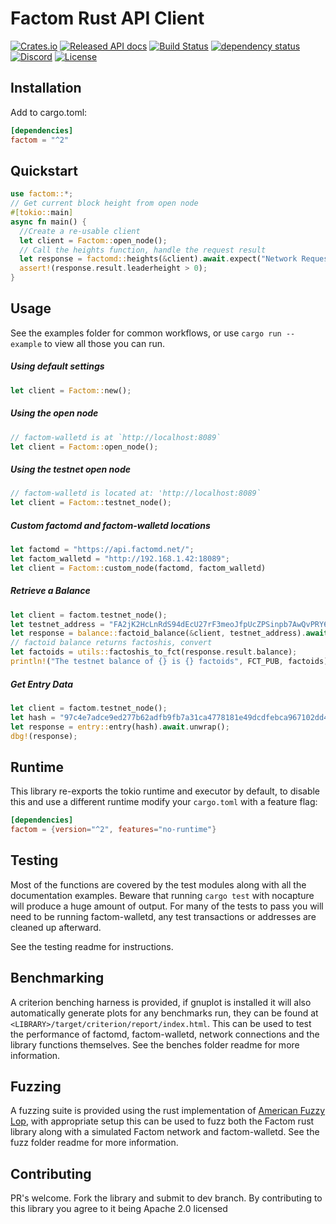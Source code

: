 # Factom Rust API Client

[![Crates.io](https://img.shields.io/crates/v/factom.svg)](https://crates.io/crates/factom)
[![Released API docs](https://docs.rs/factom/badge.svg)](https://docs.rs/factom)
[![Build Status](https://travis-ci.com/kompendium-llc/factom-rust-client.svg?branch=master)](https://travis-ci.com/kompendium-llc/factom-rust-client)
[![dependency status](https://deps.rs/crate/factom/2.0.0/status.svg)](https://deps.rs/crate/factom/2.0.0)
[![Discord](https://img.shields.io/discord/419201548372017163.svg?label=&logo=discord&logoColor=ffffff&color=7389D8&labelColor=6A7EC2)](https://discord.gg/mYmcQM2)
[![License](https://img.shields.io/badge/License-Apache%202.0-blue.svg)](https://opensource.org/licenses/Apache-2.0)

## Installation

Add to cargo.toml:
```toml
[dependencies]
factom = "^2"
```

## Quickstart
```rust
use factom::*;
// Get current block height from open node
#[tokio::main]
async fn main() {
  //Create a re-usable client
  let client = Factom::open_node();
  // Call the heights function, handle the request result
  let response = factomd::heights(&client).await.expect("Network Request");
  assert!(response.result.leaderheight > 0);
}
```
## Usage
See the examples folder for common workflows, or use `cargo run --example` to 
view all those you can run.

##### Using default settings
```rust
let client = Factom::new();
```

##### Using the open node
```rust
// factom-walletd is at `http://localhost:8089`
let client = Factom::open_node();
```

##### Using the testnet open node
```rust
// factom-walletd is located at: 'http://localhost:8089`
let client = Factom::testnet_node();
```

##### Custom factomd and factom-walletd locations
```rust
let factomd = "https://api.factomd.net/";
let factom_walletd = "http://192.168.1.42:18089";
let client = Factom::custom_node(factomd, factom_walletd)
```

##### Retrieve a Balance
```rust
let client = factom.testnet_node();
let testnet_address = "FA2jK2HcLnRdS94dEcU27rF3meoJfpUcZPSinpb7AwQvPRY6RL1Q";
let response = balance::factoid_balance(&client, testnet_address).await.unwrap();
// factoid balance returns factoshis, convert
let factoids = utils::factoshis_to_fct(response.result.balance);
println!("The testnet balance of {} is {} factoids", FCT_PUB, factoids);
```

##### Get Entry Data
```rust
let client = factom.testnet_node();
let hash = "97c4e7adce9ed277b62adfb9fb7a31ca4778181e49dcdfebca967102dd424fbc";
let response = entry::entry(hash).await.unwrap();
dbg!(response);
```

## Runtime
This library re-exports the tokio runtime and executor by default, to disable this
and use a different runtime modify your `cargo.toml` with a feature flag:
```toml
[dependencies]
factom = {version="^2", features="no-runtime"}
```

## Testing
Most of the functions are covered by the test modules along with all the documentation examples. 
Beware that running `cargo test` with nocapture will produce a huge amount of output. 
For many of the tests to pass you will need to be running factom-walletd, any 
test transactions or addresses are cleaned up afterward. 

See the testing readme for instructions.

## Benchmarking
A criterion benching harness is provided, if gnuplot is installed it will also automatically 
generate plots for any benchmarks run, they can be found at `<LIBRARY>/target/criterion/report/index.html`. This 
can be used to test the performance of factomd, factom-walletd, network connections 
and the library functions themselves. See the benches folder readme for more information.

## Fuzzing
A fuzzing suite is provided using the rust implementation of 
[American Fuzzy Lop](http://lcamtuf.coredump.cx/afl/), with appropriate setup 
this can be used to fuzz both the Factom rust library along with a simulated 
Factom network and factom-walletd. See the fuzz folder readme for more information.

## Contributing
PR's welcome. Fork the library and submit to dev branch. 
By contributing to this library you agree to it being Apache 2.0 licensed 